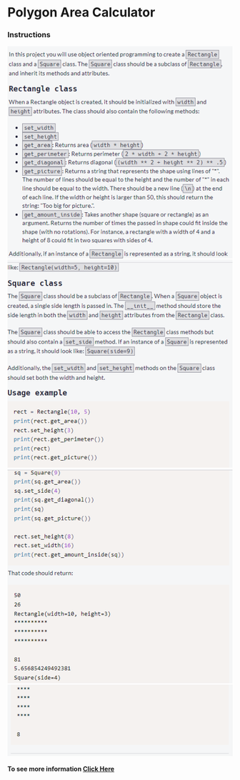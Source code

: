 <div class="container" style="max-width: 700px;">
        <h1>Polygon Area Calculator</h1>
        <h3>Instructions</h3>
        <div class="imgBox">
            <img src="images/one.png" alt="part one">
        </div>
        <div class="imgBox">
            <img src="images/two.png" alt="part two">
        </div>
        <div class="imgBox">
            <img src="images/three.png" alt="part three">
        </div>
        <div class="imgBox">
            <img src="images/four.png" alt="part four">
        </div>
        <br>
        <div>
            <strong>To see more information <a href="https://www.freecodecamp.org/learn/scientific-computing-with-python/scientific-computing-with-python-projects/polygon-area-calculator">Click Here</a>
            </strong>
        </div>
    </div>